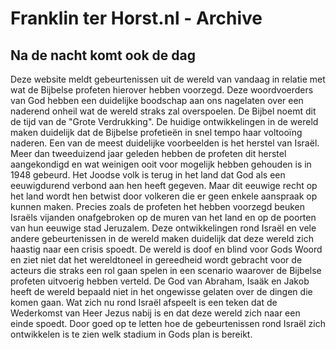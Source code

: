 # Franklin ter Horst.nl - Archive

## Na de nacht komt ook de dag

Deze website meldt gebeurtenissen uit de wereld van vandaag in relatie met wat de Bijbelse profeten hierover hebben voorzegd. Deze woordvoerders van God hebben een duidelijke boodschap aan ons nagelaten over een naderend onheil wat de wereld straks zal overspoelen. De Bijbel noemt dit de tijd van de "Grote Verdrukking". De huidige ontwikkelingen in de wereld maken duidelijk dat de Bijbelse profetieën in snel tempo haar voltooïng naderen. Een van de meest duidelijke voorbeelden is het herstel van Israël. Meer dan tweeduizend jaar geleden hebben de profeten dit herstel aangekondigd en wat weinigen ooit voor mogelijk hebben gehouden is in 1948 gebeurd. Het Joodse volk is terug in het land dat God als een eeuwigdurend verbond aan hen heeft gegeven. Maar dit eeuwige recht op het land wordt hen betwist door volkeren die er geen enkele aanspraak op kunnen maken. Precies zoals de profeten het hebben voorzegd beuken Israëls vijanden onafgebroken op de muren van het land en op de poorten van hun eeuwige stad Jeruzalem. Deze ontwikkelingen rond Israël en vele andere gebeurtenissen in de wereld maken duidelijk dat deze wereld zich haastig naar een crisis spoedt. De wereld is doof en blind voor Gods Woord en ziet niet dat het wereldtoneel in gereedheid wordt gebracht voor de acteurs die straks een rol gaan spelen in een scenario waarover de Bijbelse profeten uitvoerig hebben verteld. De God van Abraham, Isaäk en Jakob heeft de wereld bepaald niet in het ongewisse gelaten over de dingen die komen gaan. Wat zich nu rond Israël afspeelt is een teken dat de Wederkomst van Heer Jezus nabij is en dat deze wereld zich naar een einde spoedt. Door goed op te letten hoe de gebeurtenissen rond Israël zich ontwikkelen is te zien welk stadium in Gods plan is bereikt.
